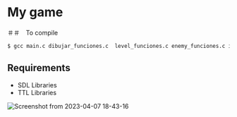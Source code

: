 # My game

＃＃　To compile
```bash
$ gcc main.c dibujar_funciones.c  level_funciones.c enemy_funciones.c inicializar.c coliciones.c char_funciones.c check_juego.c -lSDL  -lSDL_ttf -oprueba

```

## Requirements
- SDL Libraries
- TTL Libraries

![Screenshot from 2023-04-07 18-43-16](https://user-images.githubusercontent.com/117228370/230682612-c1312b0b-6136-4e8e-99a4-3497e82ab550.png)

